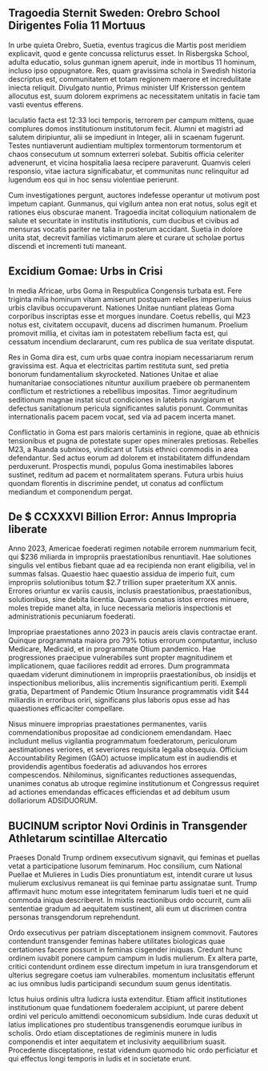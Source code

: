 ## Tragoedia Sternit Sweden: Orebro School Dirigentes Folia 11 Mortuus

In urbe quieta Orebro, Suetia, eventus tragicus die Martis post meridiem explicavit, quod e gente concussa relicturus esset. In Risbergska School, adulta educatio, solus gunman ignem aperuit, inde in mortibus 11 hominum, incluso ipso oppugnatore. Res, quam gravissima schola in Swedish historia descriptus est, communitatem et totam regionem maerore et incredulitate iniecta reliquit. Divulgato nuntio, Primus minister Ulf Kristersson gentem allocutus est, suum dolorem exprimens ac necessitatem unitatis in facie tam vasti eventus efferens.

Iaculatio facta est 12:33 loci temporis, terrorem per campum mittens, quae complures domos institutionum institutorum fecit. Alumni et magistri ad salutem diripiuntur, alii se impediunt in Integer, alii in scaenam fugerunt. Testes nuntiaverunt audientiam multiplex tormentorum tormentorum et chaos consecutum ut somnum exterreri solebat. Subitis officia celeriter advenerunt, et vicina hospitalia laesa recipere paraverunt. Quamvis celeri responsio, vitae iactura significabatur, et communitas nunc relinquitur ad lugendum eos qui in hoc sensu violentiae perierunt.

Cum investigationes pergunt, auctores indefesse operantur ut motivum post impetum capiant. Gunmanus, qui vigilum antea non erat notus, solus egit et rationes eius obscurae manent. Tragoedia incitat colloquium nationalem de salute et securitate in institutis institutionis, cum ducibus et civibus ad mensuras vocatis pariter ne talia in posterum accidant. Suetia in dolore unita stat, decrevit familias victimarum alere et curare ut scholae portus discendi et incrementi tuti maneant.

## Excidium Gomae: Urbs in Crisi

In media Africae, urbs Goma in Respublica Congensis turbata est. Fere triginta milia hominum vitam amiserunt postquam rebelles imperium huius urbis clavibus occupaverunt. Nationes Unitae nuntiant plateas Goma corporibus inscriptas esse et morgues inundare. Coetus rebellis, qui M23 notus est, civitatem occupavit, ducens ad discrimen humanum. Proelium promovit millia, et civitas iam in potestatem rebellium facta est, qui cessatum incendium declararunt, cum res publica de sua veritate disputat.

Res in Goma dira est, cum urbs quae contra inopiam necessariarum rerum gravissima est. Aqua et electricitas partim restituta sunt, sed pretia bonorum fundamentalium skyrocketed. Nationes Unitae et aliae humanitariae consociationes nituntur auxilium praebere ob permanentem conflictum et restrictiones a rebellibus impositas. Timor aegritudinum seditionum magnae instat sicut condiciones in latebris navigiarum et defectus sanitationum pericula significantes salutis ponunt. Communitas internationalis pacem pacem vocat, sed via ad pacem incerta manet.

Conflictatio in Goma est pars maioris certaminis in regione, quae ab ethnicis tensionibus et pugna de potestate super opes minerales pretiosas. Rebelles M23, a Ruanda subnixos, vindicant ut Tutsis ethnici commodis in area defendantur. Sed actus eorum ad dolorem et instabilitatem diffundendam perduxerunt. Prospectis mundi, populus Goma inestimabiles labores sustinet, reditum ad pacem et normalitatem sperans. Futura urbis huius quondam florentis in discrimine pendet, ut conatus ad conflictum mediandum et componendum pergat.

## De $ CCXXXVI Billion Error: Annus Impropria liberate

Anno 2023, Americae foederati regimen notabile errorem nummarium fecit, qui $236 miliarda in impropriis praestationibus renuntiavit. Hae solutiones singulis vel entibus fiebant quae ad ea recipienda non erant eligibilia, vel in summas falsas. Quaestio haec quaestio assidua de imperio fuit, cum impropriis solutionibus totum $2.7 trillion super praeteritum XX annis. Errores oriuntur ex variis causis, inclusis praestationibus, praestationibus, solutionibus, sine debita licentia. Quamvis conatus istos errores minuere, moles trepide manet alta, in luce necessaria melioris inspectionis et administrationis pecuniarum foederati.

Impropriae praestationes anno 2023 in paucis areis clavis contractae erant. Quinque programmata maiora pro 79% totius errorum computantur, incluso Medicare, Medicaid, et in programmate Otium pandemico. Hae progressiones praecipue vulnerabiles sunt propter magnitudinem et implicationem, quae faciliores reddit ad errores. Dum programmata quaedam viderunt diminutionem in impropriis praestationibus, ob insidijs et inspectionibus melioribus, aliis incrementis significantium periti. Exempli gratia, Department of Pandemic Otium Insurance programmatis vidit $44 miliardis in erroribus oriri, significans plus laboris opus esse ad has quaestiones efficaciter compellare.

Nisus minuere improprias praestationes permanentes, variis commendationibus propositae ad condicionem emendandam. Haec includunt melius vigilantia programmatum foederatorum, periculorum aestimationes veriores, et severiores requisita legalia obsequia. Officium Accountability Regimen (GAO) actuose implicatum est in audiendis et providendis agentibus foederatis ad adiuvandos hos errores compescendos. Nihilominus, significantes reductiones assequendas, unanimes conatus ab utroque regimine institutionum et Congressus requiret ad actiones emendandas efficaces efficiendas et ad debitum usum dollariorum ADSIDUORUM.

## BUCINUM scriptor Novi Ordinis in Transgender Athletarum scintillae Altercatio

Praeses Donald Trump ordinem exsecutivum signavit, qui feminas et puellas vetat a participatione lusorum feminarum. Hoc consilium, cum National Puellae et Mulieres in Ludis Dies pronuntiatum est, intendit curare ut lusus mulierum exclusivus remaneat iis qui feminae partu assignatae sunt. Trump affirmavit hunc motum esse integritatem feminarum ludis tueri et ne quid commoda iniqua describeret. In mixtis reactionibus ordo occurrit, cum alii sententiae gradum ad aequitatem sustinent, alii eum ut discrimen contra personas transgendorum reprehendunt.

Ordo exsecutivus per patriam disceptationem insignem commovit. Fautores contendunt transgender feminas habere utilitates biologicas quae certationes facere possunt in feminas cisgender iniquas. Credunt hunc ordinem iuvabit ponere campum campum in ludis mulierum. Ex altera parte, critici contendunt ordinem esse directum impetum in iura transgendorum et ulterius segregare coetus iam vulnerabiles. momentum inclusitatis efferunt ac ius omnibus ludis participandi secundum suum genus identitatis.

Ictus huius ordinis ultra ludicra iusta extenditur. Etiam afficit institutiones institutionum quae fundationem foederalem accipiunt, ut parere debent ordini vel periculo amittendi oeconomicum subsidium. Inde curas deduxit ut latius implicationes pro studentibus transgenendis eorumque iuribus in scholis. Ordo etiam disceptationes de regiminis munere in ludis componendis et inter aequitatem et inclusivity aequilibrium suasit. Procedente disceptatione, restat videndum quomodo hic ordo perficiatur et qui effectus longi temporis in ludis et in societate erunt.
